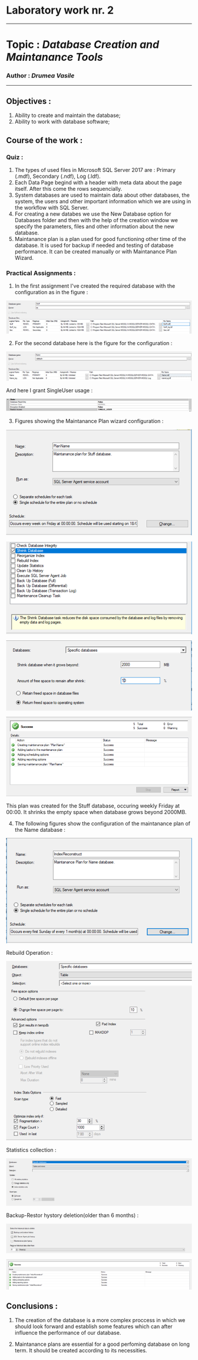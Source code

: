 # Laboratory work nr. 2
-----
# Topic : *Database Creation and Maintanance Tools*
### Author : *Drumea Vasile*
-----
## Objectives :
1. Ability to create and maintain the database;
2. Ability to work with database software;

## Course of the work :
### Quiz :
1. The types of used files in Microsoft SQL Server 2017 are : Primary (.mdf), Secondary (.ndf), Log (.ldf).
2. Each Data Page begind with a header with meta data about the page itself. After this come the rows sequencially. 
3. System databases are used to maintain data about other databases, the system, the users and other important information which we are using in the workflow with SQL Server.
4. For creating a new databes we use the New Database option for Databases folder and then with the help of the creation window we specify the parameters, files and other information about the new database.
5. Maintanance plan is a plan used for good functioning other time of the database. It is used for backup if needed and testing of database performance. It can be created manually or with Maintanance Plan Wizard.

### Practical Assignments :
1. In the first assignment I've created the required database with the configuration as in the figure : 

![](images/Capture21.PNG)

2. For the second database here is the figure for the configuration : 

![](images/Capture22.PNG)
 
   And here I grant SingleUser usage :
 
![](images/Capture23.PNG)
 
3. Figures showing the Maintanance Plan wizard configuration : 

![](images/Capture24.PNG)

![](images/Capture25.PNG)

![](images/Capture26.PNG)

![](images/Capture27.PNG)

This plan was created for the Stuff database, occuring weekly Friday at 00:00. It shrinks the empty space when database grows beyond 2000MB.

4. The following figures show the configuration of the maintanance plan of the Name database : 

![](images/Capture28.PNG)

Rebuild Operation :

![](images/Capture29.PNG)

Statistics collection :

![](images/Capture29a.PNG)

Backup-Restor hystory deletion(older than 6 months) : 

![](images/Capture29b.PNG)

![](images/Capture29c.PNG)

## Conclusions : 

1. The creation of the database is a more complex proccess in which we should look forward and establish some features which can after influence the performance of our database.

2. Maintanance plans are essential for a good perfoming database on long term. It should be created according to its necessities.
